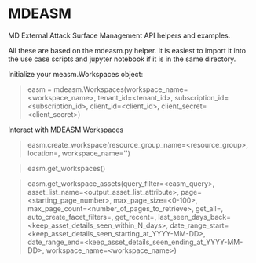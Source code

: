 # MDEASM
 MD External Attack Surface Management API helpers and examples.

 All these are based on the mdeasm.py helper. It is easiest to import it into the use case scripts and jupyter notebook if it is in the same directory.

 Initialize your measm.Workspaces object:
 >easm = mdeasm.Workspaces(workspace_name=<workspace_name>, tenant_id=<tenant_id>, subscription_id=<subscription_id>, client_id=<client_id>, client_secret=<client_secret>)

 Interact with MDEASM Workspaces
 >easm.create_workspace(resource_group_name=<resource_group>, location=<oneOf easm._locations>, workspace_name='')

 >easm.get_workspaces()

 >easm.get_workspace_assets(query_filter=<easm_query>, asset_list_name=<output_asset_list_attribute>, page=<starting_page_number>, max_page_size=<0-100>, max_page_count=<number_of_pages_to_retrieve>, get_all=<boolean>, auto_create_facet_filters=<boolean>, get_recent=<boolean>, last_seen_days_back=<keep_asset_details_seen_within_N_days>, date_range_start=<keep_asset_details_seen_starting_at_YYYY-MM-DD>, date_range_end=<keep_asset_details_seen_ending_at_YYYY-MM-DD>, workspace_name=<workspace_name>)